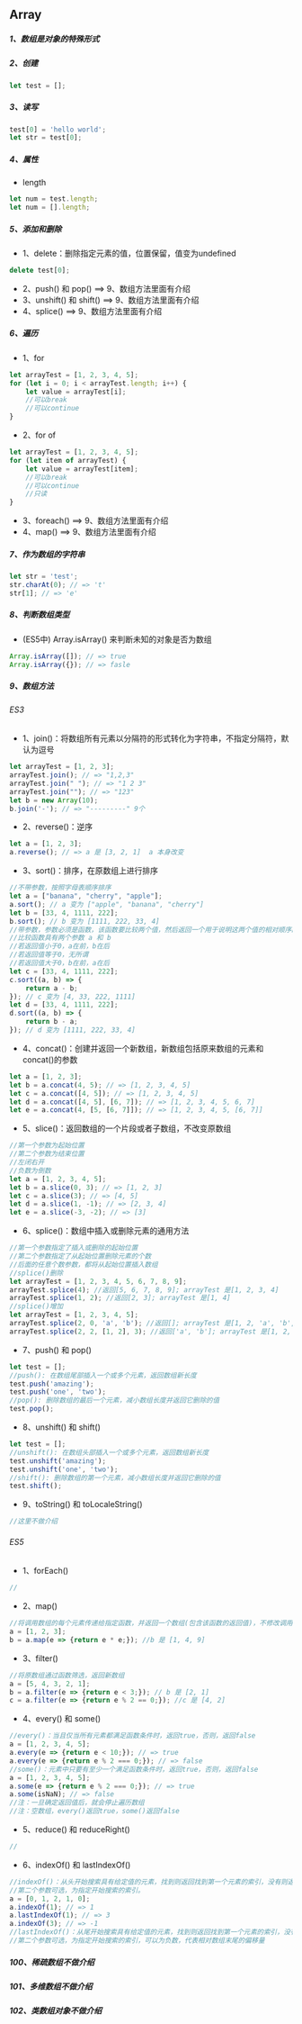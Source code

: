 ## Array



##### 1、数组是对象的特殊形式



##### 2、创建

```js
let test = [];
```



##### 3、读写

```js
test[0] = 'hello world';
let str = test[0];
```



##### 4、属性

- length

``` js
let num = test.length;
let num = [].length;
```



##### 5、添加和删除

- 1、delete：删除指定元素的值，位置保留，值变为undefined

``` js
delete test[0];
```

- 2、push() 和 pop()   ==>   9、数组方法里面有介绍
- 3、unshift() 和 shift()   ==>   9、数组方法里面有介绍
- 4、splice()   ==>   9、数组方法里面有介绍



##### 6、遍历

- 1、for

``` js
let arrayTest = [1, 2, 3, 4, 5];
for (let i = 0; i < arrayTest.length; i++) {
    let value = arrayTest[i];
    //可以break
    //可以continue
}
```

- 2、for of

``` js
let arrayTest = [1, 2, 3, 4, 5];
for (let item of arrayTest) {
    let value = arrayTest[item];
    //可以break
    //可以continue
    //只读
}
```

- 3、foreach()   ==>   9、数组方法里面有介绍
- 4、map()   ==>   9、数组方法里面有介绍



##### 7、作为数组的字符串

``` js
let str = 'test';
str.charAt(0); // => 't'
str[1]; // => 'e'
```



##### 8、判断数组类型

- (ES5中) Array.isArray() 来判断未知的对象是否为数组

``` js
Array.isArray([]); // => true
Array.isArray({}); // => fasle
```



##### 9、数组方法

###### ES3

- 1、join()：将数组所有元素以分隔符的形式转化为字符串，不指定分隔符，默认为逗号

``` js
let arrayTest = [1, 2, 3];
arrayTest.join(); // => "1,2,3"
arrayTest.join(" "); // => "1 2 3"
arrayTest.join(""); // => "123"
let b = new Array(10);
b.join('-'); // => "---------" 9个
```

- 2、reverse()：逆序

``` js
let a = [1, 2, 3];
a.reverse(); // => a 是 [3, 2, 1]  a 本身改变
```

- 3、sort()：排序，在原数组上进行排序

``` js
//不带参数，按照字母表顺序排序
let a = ["banana", "cherry", "apple"];
a.sort(); // a 变为 ["apple", "banana", "cherry"]
let b = [33, 4, 1111, 222];
b.sort(); // b 变为 [1111, 222, 33, 4]
//带参数，参数必须是函数，该函数要比较两个值，然后返回一个用于说明这两个值的相对顺序的数字。
//比较函数具有两个参数 a 和 b
//若返回值小于0，a在前，b在后
//若返回值等于0，无所谓
//若返回值大于0，b在前，a在后
let c = [33, 4, 1111, 222];
c.sort((a, b) => {
    return a - b;
}); // c 变为 [4, 33, 222, 1111]
let d = [33, 4, 1111, 222];
d.sort((a, b) => {
    return b - a;
}); // d 变为 [1111, 222, 33, 4]
```

- 4、concat()：创建并返回一个新数组，新数组包括原来数组的元素和concat()的参数

``` js
let a = [1, 2, 3];
let b = a.concat(4, 5); // => [1, 2, 3, 4, 5]
let c = a.concat([4, 5]); // => [1, 2, 3, 4, 5]
let d = a.concat([4, 5], [6, 7]); // => [1, 2, 3, 4, 5, 6, 7]
let e = a.concat(4, [5, [6, 7]]); // => [1, 2, 3, 4, 5, [6, 7]]
```

- 5、slice()：返回数组的一个片段或者子数组，不改变原数组

``` js
//第一个参数为起始位置
//第二个参数为结束位置
//左闭右开
//负数为倒数
let a = [1, 2, 3, 4, 5];
let b = a.slice(0, 3); // => [1, 2, 3]
let c = a.slice(3); // => [4, 5]
let d = a.slice(1, -1); // => [2, 3, 4]
let e = a.slice(-3, -2); // => [3]
```

- 6、splice()：数组中插入或删除元素的通用方法

``` js
//第一个参数指定了插入或删除的起始位置
//第二个参数指定了从起始位置删除元素的个数
//后面的任意个数参数，都将从起始位置插入数组
//splice()删除
let arrayTest = [1, 2, 3, 4, 5, 6, 7, 8, 9];
arrayTest.splice(4); //返回[5, 6, 7, 8, 9]; arrayTest 是[1, 2, 3, 4]
arrayTest.splice(1, 2); //返回[2, 3]; arrayTest 是[1, 4]
//splice()增加
let arrayTest = [1, 2, 3, 4, 5];
arrayTest.splice(2, 0, 'a', 'b'); //返回[]; arrayTest 是[1, 2, 'a', 'b', 3, 4, 5]
arrayTest.splice(2, 2, [1, 2], 3); //返回['a', 'b']; arrayTest 是[1, 2, [1, 2], 3, 3, 4, 5]
```

- 7、push() 和 pop()

``` js
let test = [];
//push(): 在数组尾部插入一个或多个元素，返回数组新长度
test.push('amazing'); 
test.push('one', 'two');
//pop(): 删除数组的最后一个元素，减小数组长度并返回它删除的值
test.pop();
```

- 8、unshift() 和 shift()

``` js
let test = [];
//unshift(): 在数组头部插入一个或多个元素，返回数组新长度
test.unshift('amazing');
test.unshift('one', 'two');
//shift(): 删除数组的第一个元素，减小数组长度并返回它删除的值
test.shift();
```

- 9、toString() 和 toLocaleString()

``` js
//这里不做介绍
```



###### ES5

- 1、forEach()

``` js
//
```

- 2、map()

``` js
//将调用数组的每个元素传递给指定函数，并返回一个数组(包含该函数的返回值)，不修改调用的数组。
a = [1, 2, 3];
b = a.map(e => {return e * e;}); //b 是 [1, 4, 9]
```

- 3、filter()

``` js
//将原数组通过函数筛选，返回新数组
a = [5, 4, 3, 2, 1];
b = a.filter(e => {return e < 3;}); // b 是 [2, 1]
c = a.filter(e => {return e % 2 == 0;}); //c 是 [4, 2] 
```

- 4、every() 和 some()

``` js
//every()：当且仅当所有元素都满足函数条件时，返回true，否则，返回false
a = [1, 2, 3, 4, 5];
a.every(e => {return e < 10;}); // => true
a.every(e => {return e % 2 === 0;}); // => false
//some()：元素中只要有至少一个满足函数条件时，返回true，否则，返回false
a = [1, 2, 3, 4, 5];
a.some(e => {return e % 2 === 0;}); // => true
a.some(isNaN); // => false
//注：一旦确定返回值后，就会停止遍历数组
//注：空数组，every()返回true，some()返回false
```

- 5、reduce() 和 reduceRight()

``` js
//
```

- 6、indexOf() 和 lastIndexOf()

``` js
//indexOf()：从头开始搜索具有给定值的元素，找到则返回找到第一个元素的索引，没有则返回-1
//第二个参数可选，为指定开始搜索的索引。
a = [0, 1, 2, 1, 0];
a.indexOf(1); // => 1
a.lastIndexOf(1); // => 3
a.indexOf(3); // => -1
//lastIndexOf()：从尾开始搜索具有给定值的元素，找到则返回找到第一个元素的索引，没有则返回-1
//第二个参数可选，为指定开始搜索的索引，可以为负数，代表相对数组末尾的偏移量
```



##### 100、稀疏数组不做介绍

##### 101、多维数组不做介绍

##### 102、类数组对象不做介绍



